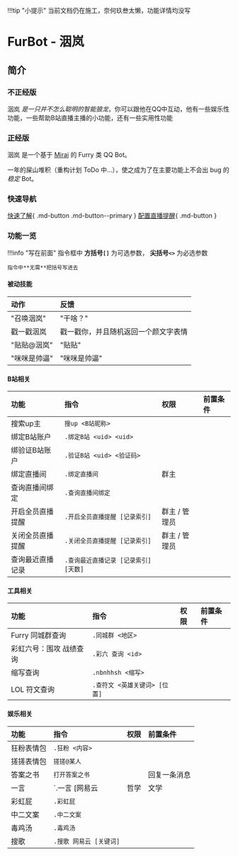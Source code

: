 !!!tip "小提示"
	当前文档仍在施工，奈何玖叁太懒，功能详情均没写

# FurBot - 洇岚

## 简介

### 不正经版

洇岚 *是一只并不怎么聪明的智能狼龙*，你可以跟他在QQ中互动，他有一些娱乐性功能，一些帮助B站直播主播的小功能，还有一些实用性功能

### 正经版

洇岚 是一个基于 [Mirai](https://github.com/mamoe/mirai) 的 Furry 类 QQ Bot。

一年的屎山堆积（重构计划 ToDo 中...），使之成为了在主要功能上不会出 bug 的*稳定* Bot。

### 快速导航

[快速了解](/startUp){ .md-button .md-button--primary }
[配置直播提醒](/auto){ .md-button }

### 功能一览

!!!info "写在前面"
	指令框中 **方括号`[]`** 为可选参数， **尖括号`<>`** 为必选参数

	指令中**无需**把括号写进去

#### 被动技能

| 动作	| 反馈 |
| :------ | :--- |
| "召唤洇岚" | "干啥？" |
| 戳一戳洇岚 | 戳一戳你，并且随机返回一个颜文字表情 |
| "贴贴@洇岚" | "贴贴" |
| "咪咪是帅逼" | "咪咪是帅逼" |

#### B站相关

| 功能	| 指令 | 权限 | 前置条件 |
| :------ | :--- | :---  | :--- |
| 搜索up主 | `搜up <B站昵称>` |
| 绑定B站账户 | `.绑定B站 <uid> <uid>` |
| 绑验证B站账户 | `.验证B站 <uid> <验证码>` |
| 绑定直播间 | `.绑定直播间` | 群主 |
| 查询直播间绑定 | `.查询直播间绑定` |
| 开启全员直播提醒 | `.开启全员直播提醒 [记录索引]` | 群主 / 管理员 |
| 关闭全员直播提醒 | `.关闭全员直播提醒 [记录索引]` | 群主 / 管理员 |
| 查询最近直播记录 | `.查询最近直播记录 [记录索引] [天数]` |

#### 工具相关

| 功能	| 指令 | 权限 | 前置条件 |
| :------ | :--- | :---  | :--- |
| Furry 同城群查询 | `.同城群 <地区>` |
| 彩虹六号：围攻 战绩查询 | `.彩六 查询 <id>` |
| 缩写查询 | `.nbnhhsh <缩写>` |
| LOL 符文查询 | `.查符文 <英雄关键词> [位置]` |


#### 娱乐相关

| 功能	| 指令 | 权限 | 前置条件 |
| :------ | :--- | :---  | :--- |
| 狂粉表情包 | `.狂粉 <内容>` |
| 搓搓表情包 | `搓搓@某人` |
| 答案之书 | `打开答案之书` | | 回复一条消息 |
| 一言 | `.一言 [网易云|哲学|文学|诗词]` |
| 彩虹屁 | `.彩虹屁` |
| 中二文案 | `.中二文案` |
| 毒鸡汤 | `.毒鸡汤` |
| 搜歌 | `.搜歌 网易云 [关键词]` |
